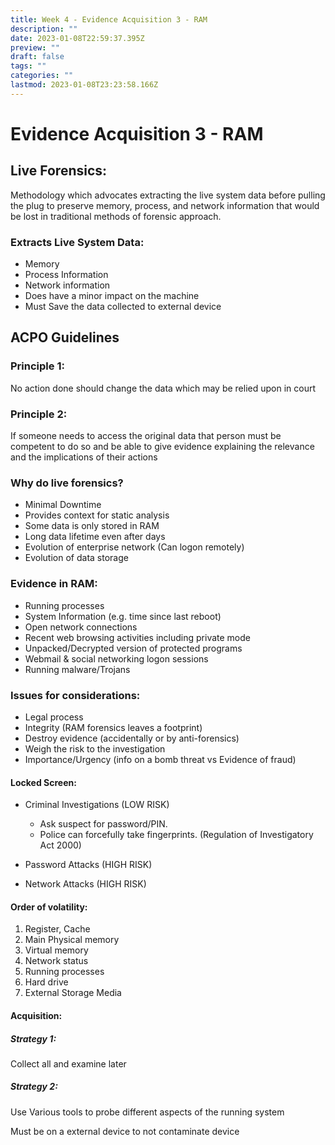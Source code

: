 ```yaml
---
title: Week 4 - Evidence Acquisition 3 - RAM
description: ""
date: 2023-01-08T22:59:37.395Z
preview: ""
draft: false
tags: ""
categories: ""
lastmod: 2023-01-08T23:23:58.166Z
---
```

# Evidence Acquisition 3 - RAM

## Live Forensics:
Methodology which advocates extracting the live system data before pulling the plug to preserve memory, process, and network information that would be lost in traditional methods of forensic approach.

### Extracts Live System Data:
- Memory
- Process Information
- Network information
- Does have a minor impact on the machine
- Must Save the data collected to external device

## ACPO Guidelines

### Principle 1:
No action done should change the data which may be relied upon in court

### Principle 2:
If someone needs to access the original data that person must be competent to do so and be able to give evidence explaining the relevance and the implications of their actions


### Why do live forensics?
- Minimal Downtime
- Provides context for static analysis
- Some data is only stored in RAM
- Long data lifetime even after days
- Evolution of enterprise network (Can logon remotely)
- Evolution of data storage


### Evidence in RAM:
- Running processes
- System Information (e.g. time since last reboot)
- Open network connections
- Recent web browsing activities including private mode
- Unpacked/Decrypted version of protected programs
- Webmail & social networking logon sessions
- Running malware/Trojans


### Issues for considerations:
- Legal process
- Integrity (RAM forensics leaves a footprint)
- Destroy evidence (accidentally or by anti-forensics)
- Weigh the risk to the investigation
- Importance/Urgency (info on a bomb threat vs Evidence of fraud)


#### Locked Screen:
- Criminal Investigations (LOW RISK)
	- Ask suspect for password/PIN.
	- Police can forcefully take fingerprints. (Regulation of Investigatory Act 2000)

- Password Attacks (HIGH RISK)

- Network Attacks (HIGH RISK)


#### Order of volatility:

1. Register, Cache
2. Main Physical memory
3. Virtual memory
4. Network status
5. Running processes
6. Hard drive
7. External Storage Media


#### Acquisition:
##### Strategy 1:
Collect all and examine later

##### Strategy 2:
Use Various tools to probe different aspects of the running system
	
Must be on a external device to not contaminate device


